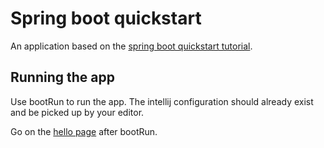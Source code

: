 # Spring boot quickstart

An application based on the [spring boot quickstart tutorial](https://spring.io/quickstart).

## Running the app

Use bootRun to run the app. The intellij configuration should already exist and be picked up by your editor.

Go on the [hello page](http://localhost:8080/hello) after bootRun.